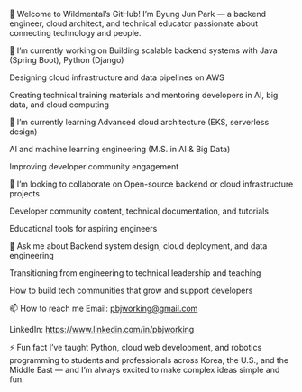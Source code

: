 👋 Welcome to Wildmental’s GitHub!
I’m Byung Jun Park — a backend engineer, cloud architect, and technical educator passionate about connecting technology and people.

🔭 I’m currently working on
Building scalable backend systems with Java (Spring Boot), Python (Django)

Designing cloud infrastructure and data pipelines on AWS

Creating technical training materials and mentoring developers in AI, big data, and cloud computing

🌱 I’m currently learning
Advanced cloud architecture (EKS, serverless design)

AI and machine learning engineering (M.S. in AI & Big Data)

Improving developer community engagement

👯 I’m looking to collaborate on
Open-source backend or cloud infrastructure projects

Developer community content, technical documentation, and tutorials

Educational tools for aspiring engineers

💬 Ask me about
Backend system design, cloud deployment, and data engineering

Transitioning from engineering to technical leadership and teaching

How to build tech communities that grow and support developers

📫 How to reach me
Email: pbjworking@gmail.com

LinkedIn: https://www.linkedin.com/in/pbjworking

⚡ Fun fact
I’ve taught Python, cloud web development, and robotics programming to students and professionals across Korea, the U.S., and the Middle East — and I’m always excited to make complex ideas simple and fun.
